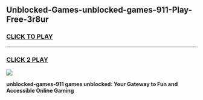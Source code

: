 
## Unblocked-Games-unblocked-games-911-Play-Free-3r8ur
<h3>
<a href="https://premium76.site?title=unblocked-games-911&ref=12A">CLICK TO PLAY</a></h3>
<hr>

<h3>
<a href="https://premium76.site?title=unblocked-games-911&ref=12A">CLICK 2 PLAY</a>
  
</h3>

<a href="https://premium76.site?title=unblocked-games-911&ref=12A"><img src="https://clearcache.store/games.png"></a>


**unblocked-games-911 games unblocked: Your Gateway to Fun and Accessible Online Gaming**
